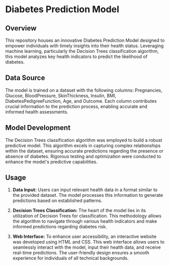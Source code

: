 # Diabetes Prediction Model

## Overview

This repository houses an innovative Diabetes Prediction Model designed to empower individuals with timely insights into their health status. Leveraging machine learning, particularly the Decision Trees classification algorithm, this model analyzes key health indicators to predict the likelihood of diabetes.

## Data Source

The model is trained on a dataset with the following columns: Pregnancies, Glucose, BloodPressure, SkinThickness, Insulin, BMI, DiabetesPedigreeFunction, Age, and Outcome. Each column contributes crucial information to the prediction process, enabling accurate and informed health assessments.

## Model Development

The Decision Trees classification algorithm was employed to build a robust predictive model. This algorithm excels in capturing complex relationships within the dataset, ensuring accurate predictions regarding the presence or absence of diabetes. Rigorous testing and optimization were conducted to enhance the model's predictive capabilities.

## Usage

1. **Data Input:**
   Users can input relevant health data in a format similar to the provided dataset. The model processes this information to generate predictions based on established patterns.

2. **Decision Trees Classification:**
   The heart of the model lies in its utilization of Decision Trees for classification. This methodology allows the algorithm to navigate through various health indicators and make informed predictions regarding diabetes risk.

3. **Web Interface:**
   To enhance user accessibility, an interactive website was developed using HTML and CSS. This web interface allows users to seamlessly interact with the model, input their health data, and receive real-time predictions. The user-friendly design ensures a smooth experience for individuals of all technical backgrounds.
